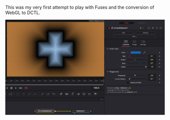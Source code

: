 <!-- +++ DO NOT REMOVE THIS COMMENT +++ DO NOT ADD OR EDIT ANY TEXT BEFORE THIS LINE +++ IT WOULD BE A REALLY BAD IDEA +++ -->

This was my very first attempt to play with Fuses and the conversion of WebGL to DCTL.

![screenshot](CrossDistance_screenshot.png "CrossDistance.fuse in DaVinci Resolve")

<!-- +++ DO NOT REMOVE THIS COMMENT +++ DO NOT EDIT ANY TEXT THAT COMES AFTER THIS LINE +++ TRUST ME: JUST DON'T DO IT +++ -->
